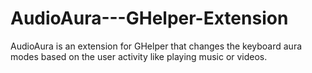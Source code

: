 # AudioAura---GHelper-Extension
AudioAura is an extension for GHelper that changes the keyboard aura modes based on the user activity like playing music or videos.
